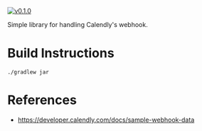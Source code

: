 [![v0.1.0](https://jitpack.io/v/coffeechris/calendly-api.svg)](https://jitpack.io/#coffeechris/calendly-api)

Simple library for handling Calendly's webhook.

# Build Instructions
`./gradlew jar`

# References
* https://developer.calendly.com/docs/sample-webhook-data
